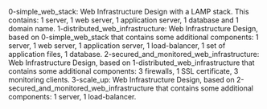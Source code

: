 
0-simple_web_stack: 	Web Infrastructure Design with a LAMP stack. This contains: 1 server, 1 web server, 1 application server, 1 database and 1 domain name.
1-distributed_web_infrastructure: 	Web Infrastructure Design, based on 0-simple_web_stack that contains some additional components: 1 server, 1 web server, 1 application server, 1 load-balancer, 1 set of application files, 1 database.
2-secured_and_monitored_web_infrastructure: 	Web Infrastructure Design, based on 1-distributed_web_infrastructure that contains some additional components: 3 firewalls, 1 SSL certificate, 3 monitoring clients.
3-scale_up: 	Web Infrastructure Design, based on 2-secured_and_monitored_web_infrastructure that contains some additional components: 1 server, 1 load-balancer.
